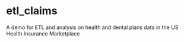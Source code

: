 # etl_claims
A demo for ETL and analysis on health and dental plans data in the US Health Insurance Marketplace
